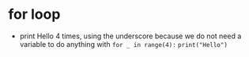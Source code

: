# for loop
- print Hello 4 times, using the underscore because we do not need a variable to do anything with
    `for _ in range(4):`
        `print("Hello")`